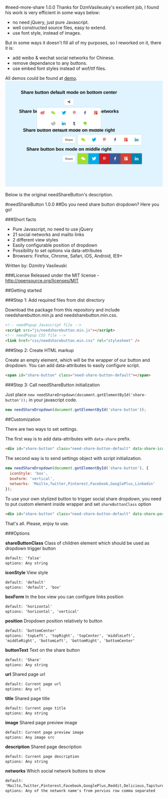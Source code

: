 #need-more-share 1.0.0
Thanks for DzmVasileusky's excellent job, I found his work is very efficient in some ways below:

* no need jQuery, just pure Javascript.
* well constructed source files, easy to extend.
* use font style, instead of images.

But in some ways it doesn't fill all of my purposes, so I reworked on it, there it is:

* add weibo & wechat social networks for Chinese.
* remove dependance to any buttons.
* use embed font styles instead of wof/ttf files.

All demos could be found at [demo](demo/index.html).
![screenshot](screenshot.png)

Below is the original needShareButton's description.

#needShareButton 1.0.0
##Do you need share button dropdown? Here you go!

###Short facts
* Pure Javascript, no need to use jQuery
* 21 social networks and mailto links
* 2 different view styles
* Easily configurable position of dropdown
* Possibility to set options via data-attributes
* Browsers: Firefox, Chrome, Safari, iOS, Android, IE9+

Written by: Dzmitry Vasileuski

###License
Released under the MIT license - http://opensource.org/licenses/MIT

##Getting started

###Step 1: Add required files from dist directory

Download the package from this repository and include needsharebutton.min.js and needsharebutton.min.css.

```html
<!-- needPopup Javascript file -->
<script src="js/needsharebutton.min.js"></script>
<!-- needPopup CSS file -->
<link href="css/needsharebutton.min.css" rel="stylesheet" />
```

###Step 2: Create HTML markup

Create an empty element, which will be the wrapper of our button and dropdown.
You can add data-attributes to easily configure script.

```html
<span id="share-button" class="need-share-button-default"></span>
```

###Step 3: Call needShareButton initialization

Just place `new needShareDropdown(document.getElementById('share-button'));` in your javascript code.

```javascript
new needShareDropdown(document.getElementById('share-button'));
```

##Customization

There are two ways to set settings.

The first way is to add data-attributes with `data-share` prefix.
```html
<div id="share-button" class="need-share-button-default" data-share-icon-style="box" data-share-networks="Mailto,Twitter,Pinterest,Facebook,GooglePlus,Linkedin"></div>
```
The second way is to send settings object with script initialization.
```javascript
new needShareDropdown(document.getElementById('share-button'), {
  iconStyle: 'box',
  boxForm: 'vertical',
  networks: 'Mailto,Twitter,Pinterest,Facebook,GooglePlus,Linkedin'
});
```

To use your own stylized button to trigger social share dropdown, you need to put custom element inside wrapper and set `shareButtonClass` option
```html
<div id="share-button" class="need-share-button-default" data-share-position="topCenter" data-share-share-button-class="custom-button"><span class="custom-button"><i class="share-icon"></i> Custom Share Button</span></div>
```

That's all. Please, enjoy to use.

###Options

**shareButtonClass**
Class of children element which should be used as dropdown trigger button
```
default: 'false'
options: Any string
```

**iconStyle**
View style
```
default: 'default'
options: 'default', 'box'
```

**boxForm**
In the box view you can configure links position
```
default: 'horizontal'
options: 'horizontal', 'vertical'
```

**position**
Dropdown position relatively to button
```
default: 'bottomCenter'
options: 'topLeft', 'topRight', 'topCenter', 'middleLeft', 'middleRight', 'bottomLeft', 'bottomRight', 'bottomCenter'
```

**buttonText**
Text on the share button
```
default: 'Share'
options: Any string
```

**url**
Shared page url
```
default: Current page url
options: Any url
```

**title**
Shared page title
```
default: Current page title
options: Any string
```

**image**
Shared page preview image
```
default: Current page preview image
options: Any image src
```

**description**
Shared page description
```
default: Current page description
options: Any string
```

**networks**
Which social network buttons to show
```
default: 'Mailto,Twitter,Pinterest,Facebook,GooglePlus,Reddit,Delicious,Tapiture,StumbleUpon,Linkedin,Slashdot,Technorati,Posterous,Tumblr,GoogleBookmarks,Newsvine,Pingfm,Evernote,Friendfeed,Vkontakte,Odnoklassniki,Mailru'
options: Any of the network name's from pervios row comma separated
```
